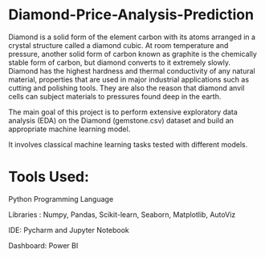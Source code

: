 # Diamond-Price-Analysis-Prediction

Diamond is a solid form of the element carbon with its atoms arranged in a crystal structure called a diamond cubic. At room temperature and pressure, another solid form of carbon known as graphite is the chemically stable form of carbon, but diamond converts to it extremely slowly. Diamond has the highest hardness and thermal conductivity of any natural material, properties that are used in major industrial applications such as cutting and polishing tools. They are also the reason that diamond anvil cells can subject materials to pressures found deep in the earth.


The main goal of this project is to perform extensive exploratory data analysis (EDA) on the Diamond (gemstone.csv) dataset and build an appropriate machine learning model.

It involves classical machine learning tasks tested with different models.


# Tools Used:
Python Programming Language

Libraries : Numpy, Pandas, Scikit-learn, Seaborn, Matplotlib, AutoViz

IDE: Pycharm and Jupyter Notebook

Dashboard: Power BI
